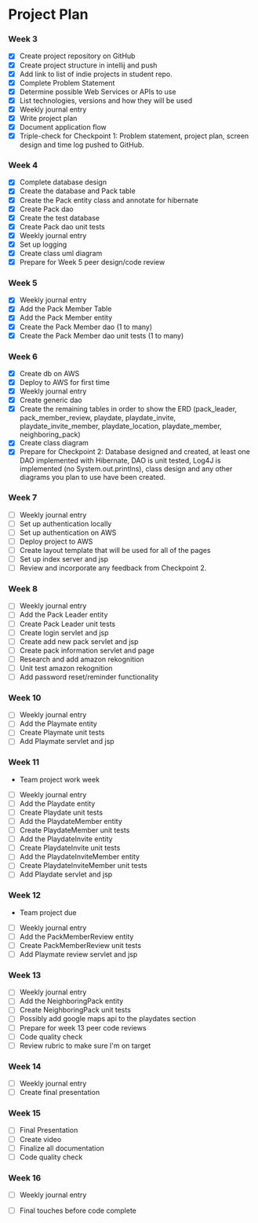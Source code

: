 # Project Plan
### Week 3
- [x] Create project repository on GitHub
- [x] Create project structure in intellij and push
- [x] Add link to list of indie projects in student repo.
- [x] Complete Problem Statement
- [x] Determine possible Web Services or APIs to use
- [x] List technologies, versions and how they will be used
- [x] Weekly journal entry
- [x] Write project plan
- [x] Document application flow 
- [x] Triple-check for Checkpoint 1: Problem statement, project plan, screen design and time log pushed to GitHub. 
### Week 4
- [x] Complete database design
- [x] Create the database and Pack table
- [x] Create the Pack entity class and annotate for hibernate
- [x] Create Pack dao
- [x] Create the test database
- [x] Create Pack dao unit tests
- [x] Weekly journal entry
- [x] Set up logging
- [x] Create class uml diagram
- [x] Prepare for Week 5 peer design/code review
### Week 5
- [x] Weekly journal entry
- [x] Add the Pack Member Table
- [x] Add the Pack Member entity
- [x] Create the Pack Member dao (1 to many)
- [x] Create the Pack Member dao unit tests (1 to many)
### Week 6
- [x] Create db on AWS
- [x] Deploy to AWS for first time
- [x] Weekly journal entry
- [x] Create generic dao
- [x] Create the remaining tables in order to show the ERD 
      (pack_leader, pack_member_review, playdate, playdate_invite, playdate_invite_member, 
       playdate_location, playdate_member, neighboring_pack)
- [x] Create class diagram
- [x] Prepare for Checkpoint 2: Database designed and created, at least one DAO implemented with Hibernate, DAO is unit tested, Log4J is implemented (no System.out.printlns), class design and any other diagrams you plan to use have been created. 
### Week 7
- [ ] Weekly journal entry
- [ ] Set up authentication locally
- [ ] Set up authentication on AWS
- [ ] Deploy project to AWS
- [ ] Create layout template that will be used for all of the pages
- [ ] Set up index server and jsp
- [ ] Review and incorporate any feedback from Checkpoint 2.
### Week 8
- [ ] Weekly journal entry
- [ ] Add the Pack Leader entity
- [ ] Create Pack Leader unit tests
- [ ] Create login servlet and jsp
- [ ] Create add new pack servlet and jsp
- [ ] Create pack information servlet and page
- [ ] Research and add amazon rekognition
- [ ] Unit test amazon rekognition
- [ ] Add password reset/reminder functionality
### Week 10
- [ ] Weekly journal entry
- [ ] Add the Playmate entity
- [ ] Create Playmate unit tests
- [ ] Add Playmate servlet and jsp
### Week 11 
- Team project work week
- [ ] Weekly journal entry
- [ ] Add the Playdate entity
- [ ] Create Playdate unit tests
- [ ] Add the PlaydateMember entity
- [ ] Create PlaydateMember unit tests
- [ ] Add the PlaydateInvite entity
- [ ] Create PlaydateInvite unit tests
- [ ] Add the PlaydateInviteMember entity
- [ ] Create PlaydateInviteMember unit tests
- [ ] Add Playdate servlet and jsp
### Week 12 
- Team project due
- [ ] Weekly journal entry
- [ ] Add the PackMemberReview entity
- [ ] Create PackMemberReview unit tests
- [ ] Add Playmate review servlet and jsp
### Week 13
- [ ] Weekly journal entry
- [ ] Add the NeighboringPack entity
- [ ] Create NeighboringPack unit tests
- [ ] Possibly add google maps api to the playdates section
- [ ] Prepare for week 13 peer code reviews
- [ ] Code quality check
- [ ] Review rubric to make sure I'm on target
### Week 14
- [ ] Weekly journal entry
- [ ] Create final presentation
### Week 15
- [ ] Final Presentation
- [ ] Create video
- [ ] Finalize all documentation
- [ ] Code quality check
### Week 16
- [ ] Weekly journal entry
- [ ] Final touches before code complete



